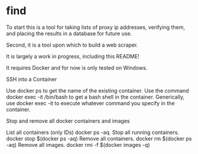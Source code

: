 # find

To start this is a tool for taking lists of proxy ip addresses, verifying them, and placing the results in a database for future use. 

Second, it is a tool upon which to build a web scraper.

It is largely a work in progress, including this README!

It requires Docker and for now is only tested on Windows.

SSH into a Container

Use docker ps to get the name of the existing container.
Use the command docker exec -it <container name> /bin/bash to get a bash shell in the container.
Generically, use docker exec -it <container name> <command> to execute whatever command you specify in the container.

Stop and remove all docker containers and images

List all containers (only IDs) docker ps -aq.
Stop all running containers. docker stop $(docker ps -aq)
Remove all containers. docker rm $(docker ps -aq)
Remove all images. docker rmi -f $(docker images -q)
